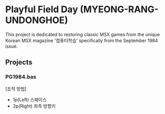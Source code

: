 # Playful Field Day (MYEONG-RANG-UNDONGHOE) 
This project is dedicated to restoring classic MSX games from the unique Korean MSX magazine '컴퓨터학습' specifically from the September 1984 issue.

## Projects
### PG1984.bas 
[조작 방법] 
- 1p(Left) 스페이스
- 2p(Right) 좌측 방향키
